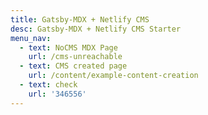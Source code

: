 ```yaml
---
title: Gatsby-MDX + Netlify CMS
desc: Gatsby-MDX + Netlify CMS Starter
menu_nav:
  - text: NoCMS MDX Page
    url: /cms-unreachable
  - text: CMS created page
    url: /content/example-content-creation
  - text: check
    url: '346556'
---
```


